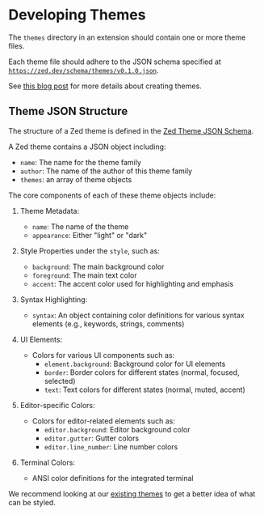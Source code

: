 # Developing Themes

The `themes` directory in an extension should contain one or more theme files.

Each theme file should adhere to the JSON schema specified at [`https://zed.dev/schema/themes/v0.1.0.json`](https://zed.dev/schema/themes/v0.1.0.json).

See [this blog post](https://zed.dev/blog/user-themes-now-in-preview) for more details about creating themes.

## Theme JSON Structure

The structure of a Zed theme is defined in the [Zed Theme JSON Schema](https://zed.dev/schema/themes/v0.1.0.json).

A Zed theme contains a JSON object including:
- `name`: The name for the theme family
- `author`: The name of the author of this theme family
- `themes`: an array of theme objects

The core components of each of these theme objects include:

1. Theme Metadata:
   - `name`: The name of the theme
   - `appearance`: Either "light" or "dark"

2. Style Properties under the `style`, such as:
   - `background`: The main background color
   - `foreground`: The main text color
   - `accent`: The accent color used for highlighting and emphasis

3. Syntax Highlighting:
   - `syntax`: An object containing color definitions for various syntax elements (e.g., keywords, strings, comments)

4. UI Elements:
   - Colors for various UI components such as:
     - `element.background`: Background color for UI elements
     - `border`: Border colors for different states (normal, focused, selected)
     - `text`: Text colors for different states (normal, muted, accent)

5. Editor-specific Colors:
   - Colors for editor-related elements such as:
     - `editor.background`: Editor background color
     - `editor.gutter`: Gutter colors
     - `editor.line_number`: Line number colors

6. Terminal Colors:
   - ANSI color definitions for the integrated terminal

We recommend looking at our [existing themes](https://github.com/zed-industries/zed/tree/main/assets/themes) to get a better idea of what can be styled.
